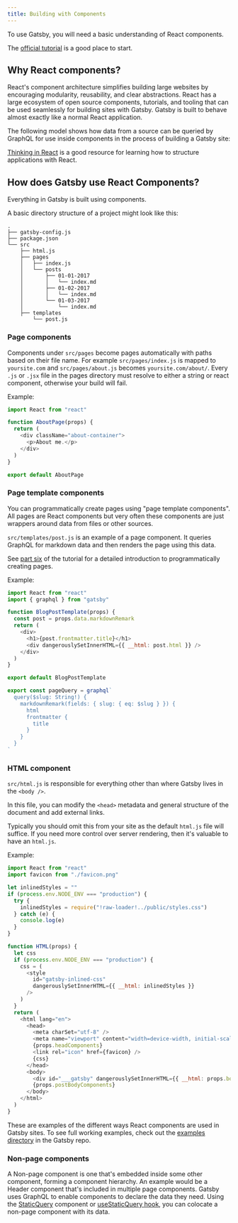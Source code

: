 ```yaml
---
title: Building with Components
---
```


To use Gatsby, you will need a basic understanding of React components.

The [official tutorial](https://reactjs.org/tutorial/tutorial.html)
is a good place to start.

## Why React components?

React's component architecture simplifies building large websites by encouraging
modularity, reusability, and clear abstractions. React has a large ecosystem of
open source components, tutorials, and tooling that can be used seamlessly for
building sites with Gatsby. Gatsby is built to behave almost exactly like a
normal React application.

The following model shows how data from a source can be queried by GraphQL for use inside components in the process of building a Gatsby site:

<ComponentModel initialLayer="View" />

[Thinking in React](https://reactjs.org/docs/thinking-in-react.html)
is a good resource for learning how to structure applications with React.

## How does Gatsby use React Components?

Everything in Gatsby is built using components.

A basic directory structure of a project might look like this:

```text
.
├── gatsby-config.js
├── package.json
└── src
    ├── html.js
    ├── pages
    │   ├── index.js
    │   └── posts
    │       ├── 01-01-2017
    │       │   └── index.md
    │       ├── 01-02-2017
    │       │   └── index.md
    │       └── 01-03-2017
    │           └── index.md
    ├── templates
        └── post.js
```

### Page components

Components under `src/pages` become pages automatically with paths based on
their file name. For example `src/pages/index.js` is mapped to `yoursite.com`
and `src/pages/about.js` becomes `yoursite.com/about/`. Every `.js` or `.jsx`
file in the pages directory must resolve to either a string or react component,
otherwise your build will fail.

Example:

```jsx:title=src/pages/about.js
import React from "react"

function AboutPage(props) {
  return (
    <div className="about-container">
      <p>About me.</p>
    </div>
  )
}

export default AboutPage
```

### Page template components

You can programmatically create pages using "page template components". All
pages are React components but very often these components are just wrappers around data from files or other sources.

`src/templates/post.js` is an example of a page component. It queries GraphQL
for markdown data and then renders the page using this data.

See [part six](/docs/tutorial/part-6/) of the tutorial for a detailed
introduction to programmatically creating pages.

Example:

```jsx:title=src/templates/post.js
import React from "react"
import { graphql } from "gatsby"

function BlogPostTemplate(props) {
  const post = props.data.markdownRemark
  return (
    <div>
      <h1>{post.frontmatter.title}</h1>
      <div dangerouslySetInnerHTML={{ __html: post.html }} />
    </div>
  )
}

export default BlogPostTemplate

export const pageQuery = graphql`
  query($slug: String!) {
    markdownRemark(fields: { slug: { eq: $slug } }) {
      html
      frontmatter {
        title
      }
    }
  }
`
```

### HTML component

`src/html.js` is responsible for everything other than where Gatsby lives in
the `<body />`.

In this file, you can modify the `<head>` metadata and general structure of the
document and add external links.

Typically you should omit this from your site as the default `html.js` file will
suffice. If you need more control over server rendering, then it's valuable to
have an `html.js`.

Example:

```jsx:title=src/html.js
import React from "react"
import favicon from "./favicon.png"

let inlinedStyles = ""
if (process.env.NODE_ENV === "production") {
  try {
    inlinedStyles = require("!raw-loader!../public/styles.css")
  } catch (e) {
    console.log(e)
  }
}

function HTML(props) {
  let css
  if (process.env.NODE_ENV === "production") {
    css = (
      <style
        id="gatsby-inlined-css"
        dangerouslySetInnerHTML={{ __html: inlinedStyles }}
      />
    )
  }
  return (
    <html lang="en">
      <head>
        <meta charSet="utf-8" />
        <meta name="viewport" content="width=device-width, initial-scale=1.0" />
        {props.headComponents}
        <link rel="icon" href={favicon} />
        {css}
      </head>
      <body>
        <div id="___gatsby" dangerouslySetInnerHTML={{ __html: props.body }} />
        {props.postBodyComponents}
      </body>
    </html>
  )
}
```

These are examples of the different ways React components are used in Gatsby
sites. To see full working examples, check out the
[examples directory](https://github.com/gatsbyjs/gatsby/tree/master/examples) in
the Gatsby repo.

### Non-page components

A Non-page component is one that's embedded inside some other component, forming a component hierarchy. An example would be a Header component that's included in multiple page components.
Gatsby uses GraphQL to enable components to declare the data they need. Using the [StaticQuery](/docs/how-to/querying-data/static-query/) component or [useStaticQuery hook](/docs/how-to/querying-data/use-static-query/), you can colocate a non-page component with its data.
